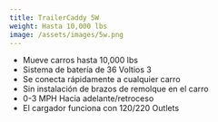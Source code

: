 ```yaml
---
title: TrailerCaddy 5W
weight: Hasta 10,000 lbs
image: /assets/images/5w.png
---
```

- Mueve carros hasta 10,000 lbs
- Sistema de batería de 36 Voltios 3
- Se conecta rápidamente a cualquier carro
- Sin instalación de brazos de remolque en el carro
- 0-3 MPH Hacia adelante/retroceso
- El cargador funciona con 120/220 Outlets